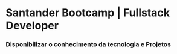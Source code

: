 # Santander Bootcamp | Fullstack Developer
### Disponibilizar o conhecimento da tecnologia e Projetos
